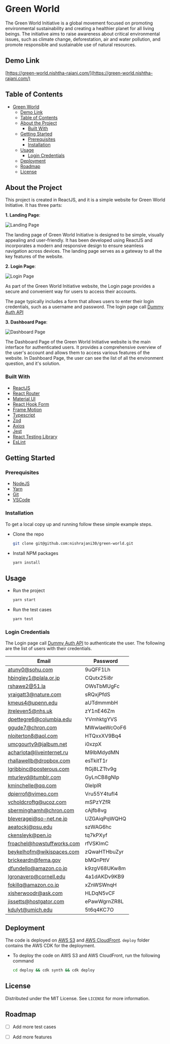 # Green World

The Green World Initiative is a global movement focused on promoting environmental sustainability and creating a
healthier planet for all living beings. The initiative aims to raise awareness about critical environmental issues, such
as climate change, deforestation, air and water pollution, and promote responsible and sustainable use of natural
resources.

## Demo Link

[https://green-world.nishtha-rajani.com/](https://green-world.nishtha-rajani.com/)

## Table of Contents

- [Green World](#green-world)
    - [Demo Link](#demo-link)
    - [Table of Contents](#table-of-contents)
    - [About the Project](#about-the-project)
        - [Built With](#built-with)
    - [Getting Started](#getting-started)
        - [Prerequisites](#prerequisites)
        - [Installation](#installation)
    - [Usage](#usage)
      - [Login Credentials](#login-credentials)
    - [Deployment](#deployment)
    - [Roadmap](#roadmap)
    - [License](#license)

## About the Project

This project is created in ReactJS, and it is a simple website for Green World Initiative. It has three parts:

**1. Landing Page**:

![Landing Page](./assets/images/landing-page.png "Landing Page")

The landing page of Green World Initiative is designed to be simple, visually appealing and user-friendly. It has been
developed using ReactJS and incorporates a modern and responsive design to ensure seamless navigation across devices.
The landing page serves as a gateway to all the key features of the website.

**2. Login Page**:

![Login Page](./assets/images/login.png "Login Page")

As part of the Green World Initiative website, the Login page provides a secure and convenient way for users to access
their accounts.

The page typically includes a form that allows users to enter their login credentials, such as a username and password.
The login page call [Dummy Auth API](https://dummyjson.com/docs/auth)

**3. Dashboard Page**:

![Dashboard Page](./assets/images/dashboard.png "Login Page")

The Dashboard Page of the Green World Initiative website is the main interface for authenticated users. It provides a
comprehensive overview of the user's account and allows them to access various features of the website.
In Dashboard Page, the user can see the list of all the environment question, and it's solution.

### Built With

- [ReactJS](https://reactjs.org/)
- [React Router](https://reactrouter.com/)
- [Material UI](https://material-ui.com/)
- [React Hook Form](https://react-hook-form.com/)
- [Frame Motion](https://www.framer.com/motion/)
- [Typescript](https://www.typescriptlang.org/)
- [Zod](https://zod.dev/)
- [Axios](https://github.com/axios/axios)
- [Jest](https://jestjs.io/)
- [React Testing Library](https://testing-library.com/docs/react-testing-library/intro/)
- [EsLint](https://eslint.org/)

## Getting Started

### Prerequisites

- [NodeJS](https://nodejs.org/en/)
- [Yarn](https://yarnpkg.com/)
- [Git](https://git-scm.com/)
- [VSCode](https://code.visualstudio.com/)

### Installation

To get a local copy up and running follow these simple example steps.
- Clone the repo
  ```sh
  git clone git@github.com:nishrajani30/green-world.git
  ```
  
- Install NPM packages
  ```sh
  yarn install
  ```
  
## Usage

- Run the project
    ```sh
    yarn start
    ```

- Run the test cases

    ```sh
    yarn test
    ```

### Login Credentials

The Login page call [Dummy Auth API](https://dummyjson.com/docs/auth) to authenticate the user.
The following are the list of users with their credentials.    

| Email | Password |
| --- | --- |
| atuny0@sohu.com | 9uQFF1Lh |
| hbingley1@plala.or.jp | CQutx25i8r |
| rshawe2@51.la | OWsTbMUgFc |
| yraigatt3@nature.com | sRQxjPfdS |
| kmeus4@upenn.edu | aUTdmmmbH |
| jtreleven5@nhs.uk | zY1nE46Zm |
| dpettegre6@columbia.edu | YVmhktgYVS |
| ggude7@chron.com | MWwlaeWcOoF6 |
| nloiterton8@aol.com | HTQxxXV9Bq4 |
| umcgourty9@jalbum.net | i0xzpX |
| acharlota@liveinternet.ru | M9lbMdydMN |
| rhallawellb@dropbox.com | esTkitT1r |
| lgribbinc@posterous.com | ftGj8LZTtv9g |
| mturleyd@tumblr.com | GyLnCB8gNIp |
| kminchelle@qq.com | 0lelplR |
| dpierrof@vimeo.com | Vru55Y4tufI4 |
| vcholdcroftg@ucoz.com | mSPzYZfR |
| sberminghamh@chron.com | cAjfb8vg |
| bleveragei@so-net.ne.jp | UZGAiqPqWQHQ |
| aeatockj@psu.edu | szWAG6hc |
| ckensleyk@pen.io | tq7kPXyf |
| froachel@howstuffworks.com | rfVSKImC |
| beykelhofm@wikispaces.com | zQwaHTHbuZyr |
| brickeardn@fema.gov | bMQnPttV |
| dfundello@amazon.co.jp | k9zgV68UKw8m |
| lgronaverp@cornell.edu | 4a1dAKDv9KB9 |
| fokillq@amazon.co.jp | xZnWSWnqH |
| xisherwoodr@ask.com | HLDqN5vCF |
| jissetts@hostgator.com | ePawWgrnZR8L |
| kdulyt@umich.edu | 5t6q4KC7O |

## Deployment

The code is deployed on [AWS S3](https://aws.amazon.com/s3/) and [AWS CloudFront](https://aws.amazon.com/cloudfront/).
`deploy` folder contains the AWS CDK for the deployment.

- To deploy the code on AWS S3 and AWS CloudFront, run the following command

    ```sh
    cd deploy && cdk synth && cdk deploy
    ```

## License

Distributed under the MIT License. See `LICENSE` for more information.

## Roadmap

- [ ] Add more test cases
- [ ] Add more features
 
